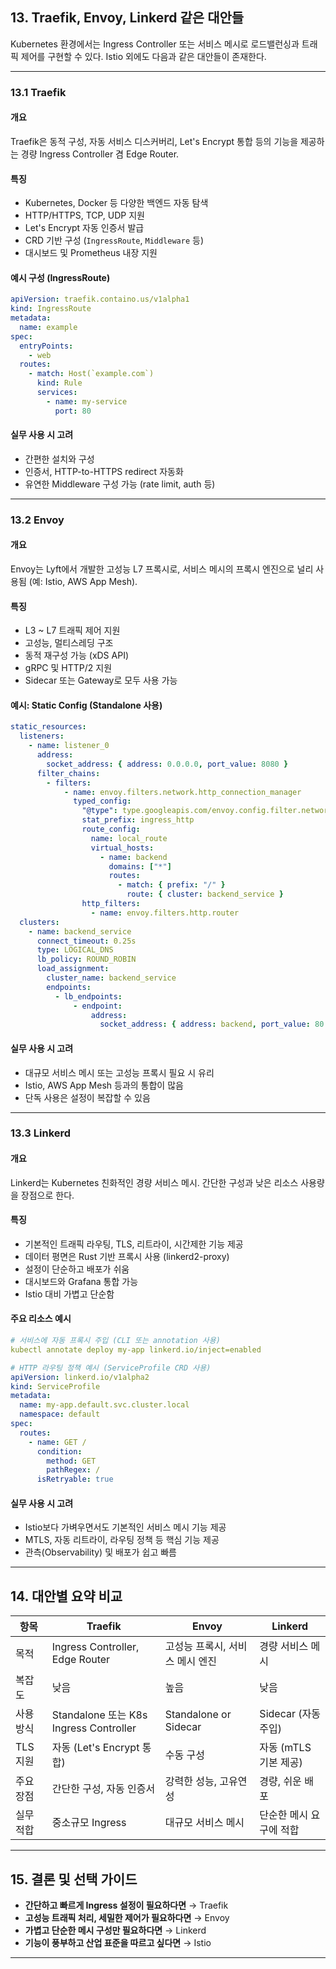 
## 13. Traefik, Envoy, Linkerd 같은 대안들

Kubernetes 환경에서는 Ingress Controller 또는 서비스 메시로 로드밸런싱과 트래픽 제어를 구현할 수 있다. Istio 외에도 다음과 같은 대안들이 존재한다.

---

### 13.1 Traefik

#### 개요

Traefik은 동적 구성, 자동 서비스 디스커버리, Let's Encrypt 통합 등의 기능을 제공하는 경량 Ingress Controller 겸 Edge Router.

#### 특징

* Kubernetes, Docker 등 다양한 백엔드 자동 탐색
* HTTP/HTTPS, TCP, UDP 지원
* Let's Encrypt 자동 인증서 발급
* CRD 기반 구성 (`IngressRoute`, `Middleware` 등)
* 대시보드 및 Prometheus 내장 지원

#### 예시 구성 (IngressRoute)

```yaml
apiVersion: traefik.containo.us/v1alpha1
kind: IngressRoute
metadata:
  name: example
spec:
  entryPoints:
    - web
  routes:
    - match: Host(`example.com`)
      kind: Rule
      services:
        - name: my-service
          port: 80
```

#### 실무 사용 시 고려

* 간편한 설치와 구성
* 인증서, HTTP-to-HTTPS redirect 자동화
* 유연한 Middleware 구성 가능 (rate limit, auth 등)

---

### 13.2 Envoy

#### 개요

Envoy는 Lyft에서 개발한 고성능 L7 프록시로, 서비스 메시의 프록시 엔진으로 널리 사용됨 (예: Istio, AWS App Mesh).

#### 특징

* L3 \~ L7 트래픽 제어 지원
* 고성능, 멀티스레딩 구조
* 동적 재구성 가능 (xDS API)
* gRPC 및 HTTP/2 지원
* Sidecar 또는 Gateway로 모두 사용 가능

#### 예시: Static Config (Standalone 사용)

```yaml
static_resources:
  listeners:
    - name: listener_0
      address:
        socket_address: { address: 0.0.0.0, port_value: 8080 }
      filter_chains:
        - filters:
            - name: envoy.filters.network.http_connection_manager
              typed_config:
                "@type": type.googleapis.com/envoy.config.filter.network.http_connection_manager.v2.HttpConnectionManager
                stat_prefix: ingress_http
                route_config:
                  name: local_route
                  virtual_hosts:
                    - name: backend
                      domains: ["*"]
                      routes:
                        - match: { prefix: "/" }
                          route: { cluster: backend_service }
                http_filters:
                  - name: envoy.filters.http.router
  clusters:
    - name: backend_service
      connect_timeout: 0.25s
      type: LOGICAL_DNS
      lb_policy: ROUND_ROBIN
      load_assignment:
        cluster_name: backend_service
        endpoints:
          - lb_endpoints:
              - endpoint:
                  address:
                    socket_address: { address: backend, port_value: 80 }
```

#### 실무 사용 시 고려

* 대규모 서비스 메시 또는 고성능 프록시 필요 시 유리
* Istio, AWS App Mesh 등과의 통합이 많음
* 단독 사용은 설정이 복잡할 수 있음

---

### 13.3 Linkerd

#### 개요

Linkerd는 Kubernetes 친화적인 경량 서비스 메시. 간단한 구성과 낮은 리소스 사용량을 장점으로 한다.

#### 특징

* 기본적인 트래픽 라우팅, TLS, 리트라이, 시간제한 기능 제공
* 데이터 평면은 Rust 기반 프록시 사용 (linkerd2-proxy)
* 설정이 단순하고 배포가 쉬움
* 대시보드와 Grafana 통합 가능
* Istio 대비 가볍고 단순함

#### 주요 리소스 예시

```yaml
# 서비스에 자동 프록시 주입 (CLI 또는 annotation 사용)
kubectl annotate deploy my-app linkerd.io/inject=enabled

# HTTP 라우팅 정책 예시 (ServiceProfile CRD 사용)
apiVersion: linkerd.io/v1alpha2
kind: ServiceProfile
metadata:
  name: my-app.default.svc.cluster.local
  namespace: default
spec:
  routes:
    - name: GET /
      condition:
        method: GET
        pathRegex: /
      isRetryable: true
```

#### 실무 사용 시 고려

* Istio보다 가벼우면서도 기본적인 서비스 메시 기능 제공
* MTLS, 자동 리트라이, 라우팅 정책 등 핵심 기능 제공
* 관측(Observability) 및 배포가 쉽고 빠름

---

## 14. 대안별 요약 비교

| 항목     | Traefik                              | Envoy                 | Linkerd         |
| ------ | ------------------------------------ | --------------------- | --------------- |
| 목적     | Ingress Controller, Edge Router      | 고성능 프록시, 서비스 메시 엔진    | 경량 서비스 메시       |
| 복잡도    | 낮음                                   | 높음                    | 낮음              |
| 사용 방식  | Standalone 또는 K8s Ingress Controller | Standalone or Sidecar | Sidecar (자동 주입) |
| TLS 지원 | 자동 (Let's Encrypt 통합)                | 수동 구성                 | 자동 (mTLS 기본 제공) |
| 주요 장점  | 간단한 구성, 자동 인증서                       | 강력한 성능, 고유연성          | 경량, 쉬운 배포       |
| 실무 적합  | 중소규모 Ingress                         | 대규모 서비스 메시            | 단순한 메시 요구에 적합   |

---

## 15. 결론 및 선택 가이드

* **간단하고 빠르게 Ingress 설정이 필요하다면** → Traefik
* **고성능 트래픽 처리, 세밀한 제어가 필요하다면** → Envoy
* **가볍고 단순한 메시 구성만 필요하다면** → Linkerd
* **기능이 풍부하고 산업 표준을 따르고 싶다면** → Istio

---
